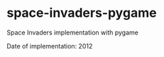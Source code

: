 space-invaders-pygame
=====================

Space Invaders implementation with pygame

Date of implementation: 2012
